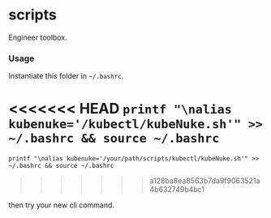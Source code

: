 # scripts
Engineer toolbox.

### Usage

Instantiate this folder in `~/.bashrc`.

<<<<<<< HEAD
`printf "\nalias kubenuke='/kubectl/kubeNuke.sh'" >> ~/.bashrc && source ~/.bashrc`
=======
`printf "\nalias kubenuke='/your/path/scripts/kubectl/kubeNuke.sh'" >> ~/.bashrc && source ~/.bashrc`
>>>>>>> a128ba8ea8563b7da9f9063521a4b632749b4bc1

then try your new cli command.